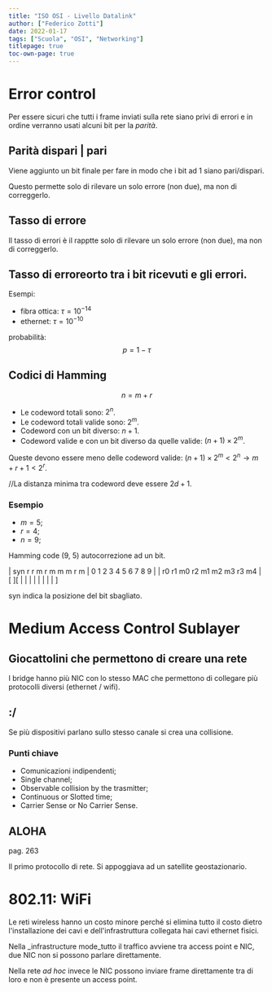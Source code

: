 ```yaml
---
title: "ISO OSI - Livello Datalink"
author: ["Federico Zotti"]
date: 2022-01-17
tags: ["Scuola", "OSI", "Networking"]
titlepage: true
toc-own-page: true
---
```


# Error control

Per essere sicuri che tutti i frame inviati sulla rete siano privi di errori e in ordine verranno usati alcuni bit per la _parità_.

## Parità dispari | pari

Viene aggiunto un bit finale per fare in modo che i bit ad 1 siano pari/dispari.

Questo permette solo di rilevare un solo errore (non due), ma non di correggerlo.

## Tasso di errore

Il tasso di errori è il rapptte solo di rilevare un solo errore (non due), ma non di correggerlo.

## Tasso di erroreorto tra i bit ricevuti e gli errori.

Esempi:

- fibra ottica: $\tau = 10^{-14}$
- ethernet: $\tau = 10^{-10}$

probabilità:
$$
p = 1 - \tau
$$

## Codici di Hamming

$$
n = m + r
$$

- Le codeword totali sono: $2^n$.
- Le codeword totali valide sono: $2^m$.
- Codeword con un bit diverso: $n+1$.
- Codeword valide e con un bit diverso da quelle valide: $(n+1) \times 2^m$.

Queste devono essere meno delle codeword valide: $(n+1) \times 2^m < 2^n \rightarrow m+r+1 < 2^r$.

//La distanza minima tra codeword deve essere $2d+1$.

### Esempio

- $m = 5$;
- $r = 4$;
- $n = 9$;

Hamming code (9, 5) autocorrezione ad un bit.

|  syn  r   r   m   r   m   m   m   r   m
|   0   1   2   3   4   5   6   7   8   9
| 
|      r0  r1  m0  r2  m1  m2  m3  r3  m4
| [  ][   |   |   |   |   |   |   |   |   ]

syn indica la posizione del bit sbagliato.

# Medium Access Control Sublayer

## Giocattolini che permettono di creare una rete

I bridge hanno più NIC con lo stesso MAC che permettono di collegare più protocolli diversi (ethernet / wifi).

## :/

Se più dispositivi parlano sullo stesso canale si crea una collisione.

### Punti chiave

- Comunicazioni indipendenti;
- Single channel;
- Observable collision by the trasmitter;
- Continuous or Slotted time;
- Carrier Sense or No Carrier Sense.
 
## ALOHA

pag. 263

Il primo protocollo di rete.
Si appoggiava ad un satellite geostazionario.

# 802.11: WiFi

Le reti wireless hanno un costo minore perché si elimina tutto il costo dietro l'installazione dei cavi e dell'infrastruttura collegata hai cavi ethernet fisici.

Nella _infrastructure mode_tutto il traffico avviene tra access point e NIC, due NIC non si possono parlare direttamente.

Nella rete _ad hoc_ invece le NIC possono inviare frame direttamente tra di loro e non è presente un access point.
